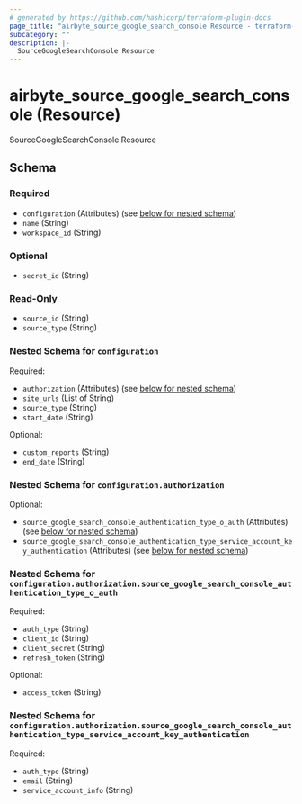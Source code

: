 ```yaml
---
# generated by https://github.com/hashicorp/terraform-plugin-docs
page_title: "airbyte_source_google_search_console Resource - terraform-provider-airbyte-new"
subcategory: ""
description: |-
  SourceGoogleSearchConsole Resource
---
```


# airbyte_source_google_search_console (Resource)

SourceGoogleSearchConsole Resource



<!-- schema generated by tfplugindocs -->
## Schema

### Required

- `configuration` (Attributes) (see [below for nested schema](#nestedatt--configuration))
- `name` (String)
- `workspace_id` (String)

### Optional

- `secret_id` (String)

### Read-Only

- `source_id` (String)
- `source_type` (String)

<a id="nestedatt--configuration"></a>
### Nested Schema for `configuration`

Required:

- `authorization` (Attributes) (see [below for nested schema](#nestedatt--configuration--authorization))
- `site_urls` (List of String)
- `source_type` (String)
- `start_date` (String)

Optional:

- `custom_reports` (String)
- `end_date` (String)

<a id="nestedatt--configuration--authorization"></a>
### Nested Schema for `configuration.authorization`

Optional:

- `source_google_search_console_authentication_type_o_auth` (Attributes) (see [below for nested schema](#nestedatt--configuration--authorization--source_google_search_console_authentication_type_o_auth))
- `source_google_search_console_authentication_type_service_account_key_authentication` (Attributes) (see [below for nested schema](#nestedatt--configuration--authorization--source_google_search_console_authentication_type_service_account_key_authentication))

<a id="nestedatt--configuration--authorization--source_google_search_console_authentication_type_o_auth"></a>
### Nested Schema for `configuration.authorization.source_google_search_console_authentication_type_o_auth`

Required:

- `auth_type` (String)
- `client_id` (String)
- `client_secret` (String)
- `refresh_token` (String)

Optional:

- `access_token` (String)


<a id="nestedatt--configuration--authorization--source_google_search_console_authentication_type_service_account_key_authentication"></a>
### Nested Schema for `configuration.authorization.source_google_search_console_authentication_type_service_account_key_authentication`

Required:

- `auth_type` (String)
- `email` (String)
- `service_account_info` (String)


